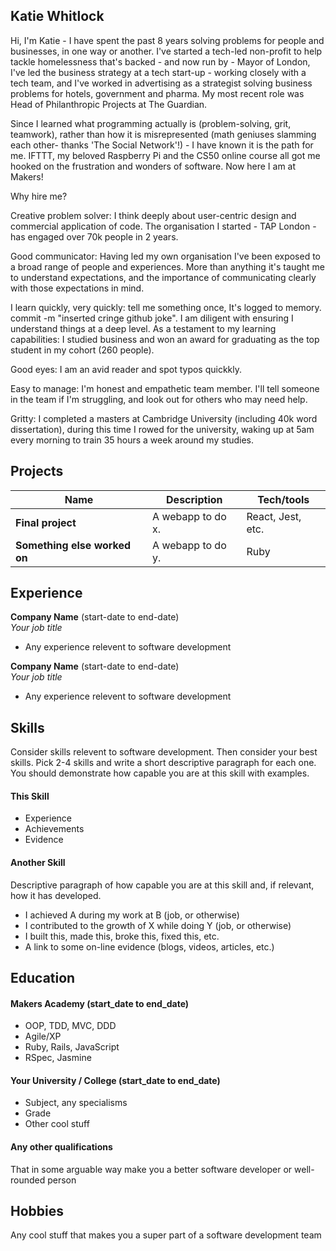 ## Katie Whitlock

Hi, I'm Katie - I have spent the past 8 years solving problems for people and businesses, in one way or another. I've started a tech-led non-profit to help tackle homelessness that's backed - and now run by - Mayor of London, I've led the business strategy at a tech start-up - working closely with a tech team, and I've worked in advertising as a strategist solving business problems for hotels, government and pharma. My most recent role was Head of Philanthropic Projects at The Guardian. 

Since I learned what programming actually is (problem-solving, grit, teamwork), rather than how it is misrepresented (math geniuses slamming each other- thanks 'The Social Network'!) - I have known it is the path for me. IFTTT, my beloved Raspberry Pi and the CS50 online course all got me hooked on the frustration and wonders of software. Now here I am at Makers!

Why hire me?

Creative problem solver: I think deeply about user-centric design and commercial application of code. The organisation I started - TAP London - has engaged over 70k people in 2 years. 

Good communicator: Having led my own organisation I've been exposed to a broad range of people and experiences. More than anything it's taught me to understand expectations, and the importance of communicating clearly with those expectations in mind. 

I learn quickly, very quickly: tell me something once, It's logged to memory. commit -m "inserted cringe github joke". I am diligent with ensuring I understand things at a deep level. As a testament to my learning capabilities: I studied business and won an award for graduating as the top student in my cohort (260 people).

Good eyes: I am an avid reader and spot typos quickkly. 

Easy to manage: I'm honest and empathetic team member. I'll tell someone in the team if I'm struggling, and look out for others who may need help. 

Gritty: I completed a masters at Cambridge University (including 40k word dissertation), during this time I rowed for the university, waking up at 5am every morning to train 35 hours a week around my studies. 



## Projects

| Name                         | Description       | Tech/tools        |
| ---------------------------- | ----------------- | ----------------- |
| **Final project**            | A webapp to do x. | React, Jest, etc. |
| **Something else worked on** | A webapp to do y. | Ruby              |

## Experience

**Company Name** (start-date to end-date)  
_Your job title_

- Any experience relevent to software development

**Company Name** (start-date to end-date)  
_Your job title_

- Any experience relevent to software development

## Skills

Consider skills relevent to software development. Then consider your best skills. Pick 2-4 skills and write a short descriptive paragraph for each one. You should demonstrate how capable you are at this skill with examples.

#### This Skill

- Experience
- Achievements
- Evidence

#### Another Skill

Descriptive paragraph of how capable you are at this skill and, if relevant, how it has developed.

- I achieved A during my work at B (job, or otherwise)
- I contributed to the growth of X while doing Y (job, or otherwise)
- I built this, made this, broke this, fixed this, etc.
- A link to some on-line evidence (blogs, videos, articles, etc.)

## Education

#### Makers Academy (start_date to end_date)

- OOP, TDD, MVC, DDD
- Agile/XP
- Ruby, Rails, JavaScript
- RSpec, Jasmine

#### Your University / College (start_date to end_date)

- Subject, any specialisms
- Grade
- Other cool stuff

#### Any other qualifications

That in some arguable way make you a better software developer or well-rounded person

## Hobbies

Any cool stuff that makes you a super part of a software development team
